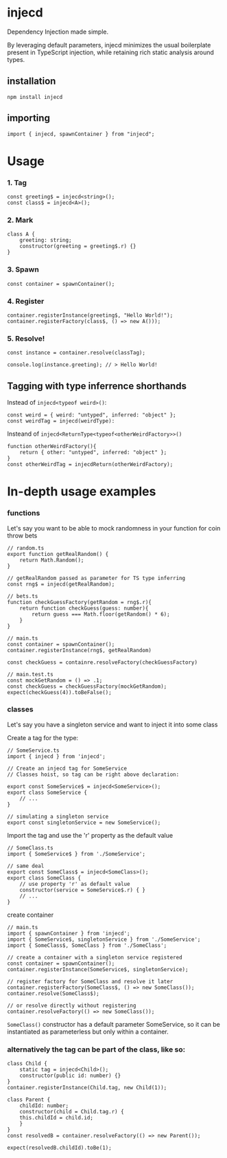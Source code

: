 # injecd

Dependency Injection made simple.

By leveraging default parameters, injecd minimizes the usual boilerplate present in TypeScript injection, while retaining rich static analysis around types.

## installation
```
npm install injecd
```

## importing
```
import { injecd, spawnContainer } from "injecd";
```

# Usage


### 1. Tag
```
const greeting$ = injecd<string>();
const class$ = injecd<A>();
```
### 2. Mark
```
class A {
    greeting: string;
    constructor(greeting = greeting$.r) {}
}
```
### 3. Spawn
```
const container = spawnContainer();
```
### 4. Register
```
container.registerInstance(greeting$, "Hello World!");
container.registerFactory(class$, () => new A()));
```
### 5. Resolve!
```
const instance = container.resolve(classTag);

console.log(instance.greeting); // > Hello World!
```


## Tagging with type inferrence shorthands


Instead of `injecd<typeof weird>()`:

```
const weird = { weird: "untyped", inferred: "object" };
const weirdTag = injecd(weirdType):
```
Insteand of `injecd<ReturnType<typeof<otherWeirdFactory>>()`
```
function otherWeirdFactory(){
    return { other: "untyped", inferred: "object" };
}
const otherWeirdTag = injecdReturn(otherWeirdFactory);
```


# In-depth usage examples
### functions
Let's say you want to be able to mock randomness in your function for coin throw bets
```
// random.ts
export function getRealRandom() {
    return Math.Random();
}

// getRealRandom passed as parameter for TS type inferring
const rng$ = injecd(getRealRandom);
```
```
// bets.ts
function checkGuessFactory(getRandom = rng$.r){
    return function checkGuess(guess: number){
        return guess === Math.floor(getRandom() * 6);
    }
}
```
```
// main.ts
const container = spawnContainer();
container.registerInstance(rng$, getRealRandom)

const checkGuess = containre.resolveFactory(checkGuessFactory)
```
```
// main.test.ts
const mockGetRandom = () => .1;
const checkGuess = checkGuessFactory(mockGetRandom);
expect(checkGuess(4)).toBeFalse();
```

### classes

Let's say you have a singleton service and want to inject it into some class

Create a tag for the type:

```
// SomeService.ts
import { injecd } from 'injecd';

// Create an injecd tag for SomeService
// Classes hoist, so tag can be right above declaration:

export const SomeService$ = injecd<SomeService>();
export class SomeService {
    // ...
}

// simulating a singleton service
export const singletonService = new SomeService();
```

Import the tag and use the 'r' property as the default value

```
// SomeClass.ts
import { SomeService$ } from './SomeService';

// same deal
export const SomeClass$ = injecd<SomeClass>();
export class SomeClass {
    // use property 'r' as default value
    constructor(service = SomeService$.r) { }
    // ...
}
```

create container

```
// main.ts
import { spawnContainer } from 'injecd';
import { SomeService$, singletonService } from './SomeService';
import { SomeClass$, SomeClass } from './SomeClass';

// create a container with a singleton service registered
const container = spawnContainer();
container.registerInstance(SomeService$, singletonService);

// register factory for SomeClass and resolve it later
container.registerFactory(SomeClass$, () => new SomeClass());
container.resolve(SomeClass$);

// or resolve directly without registering
container.resolveFactory(() => new SomeClass());
```

`SomeClass()` constructor has a default parameter SomeService, so it can be instantiated as parameterless but only within a container.


### alternatively the tag can be part of the class, like so:

```
class Child {
    static tag = injecd<Child>();
    constructor(public id: number) {}
}
container.registerInstance(Child.tag, new Child(1));

class Parent {
    childId: number;
    constructor(child = Child.tag.r) {
    this.childId = child.id;
    }
}
const resolvedB = container.resolveFactory(() => new Parent());

expect(resolvedB.childId).toBe(1); 
```

